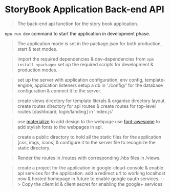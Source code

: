 # StoryBook Application Back-end API

> The back-end api function for the story book application.

`npm run dev` command to start the application in development phase.

> The application mode is set in the package.json for both production, start & test modes.

> import the required dependencies & dev-dependencies from `npm install <package>`
> set up the required scripts for development & production modes.

> set up the server with application configuration, env config, template-engine, application listeners
> setup a db in './config/' for the database configuration & connect it to the server.

> create views directory for template literals & organise directory layout.
> create routes directory for api routes & create routes for top-level routes [dashboard, login/landing] in 'index.js'

> use [materialize](https://materializecss.com/getting-started.html) to add design to the webpage
> use [font-awesome](https://cdnjs.com/libraries/font-awesome) to add stylish fonts to the webpages in api.

> create a public directory to hold all the static files for the application [css, imgs, icons] & configure it to the server file to recognize the static directory.

> Render the routes in /routes with corresponding .hbs files in /views.

> create a project for the application in google-cloud-console & enable api services for the application. add a redirect url to working localhost now & hosted homepage in future to enable google oauth services.
> --> Copy the client id & client secret for enabling the google+ services
